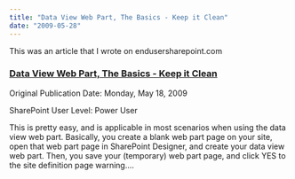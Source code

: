 ```yaml
---
title: "Data View Web Part, The Basics - Keep it Clean"
date: "2009-05-28"
---
```


This was an article that I wrote on endusersharepoint.com

### [Data View Web Part, The Basics - Keep it Clean](http://www.endusersharepoint.com/?p=1649)

Original Publication Date: Monday, May 18, 2009

SharePoint User Level: Power User

This is pretty easy, and is applicable in most scenarios when using the data view web part. Basically, you create a blank web part page on your site, open that web part page in SharePoint Designer, and create your data view web part. Then, you save your (temporary) web part page, and click YES to the site definition page warning....
